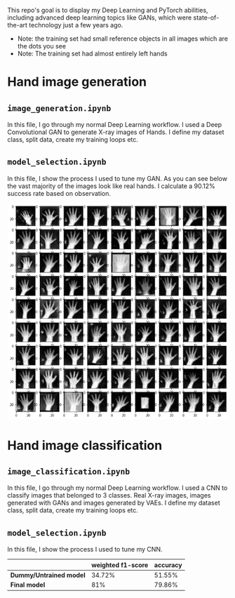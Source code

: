 This repo's goal is to display my Deep Learning and PyTorch abilities, including advanced deep learning topics like GANs, which were state-of-the-art technology just a few years ago. 

- Note: the training set had small reference objects in all images which are the dots you see
- Note: The training set had almost entirely left hands

# Hand image generation

## `image_generation.ipynb`

In this file, I go through my normal Deep Learning workflow. I used a Deep Convolutional GAN to generate X-ray images of Hands. I define my dataset class, split data, create my training loops etc.

## `model_selection.ipynb`

In this file, I show the process I used to tune my GAN. As you can see below the vast majority of the images look like real hands. I calculate a 90.12% success rate based on observation.

![images](images.png)

# Hand image classification

## `image_classification.ipynb`

In this file, I go through my normal Deep Learning workflow. I used a CNN to classify images that belonged to 3 classes. Real X-ray images, images generated with GANs and images generated by VAEs. I define my dataset class, split data, create my training loops etc.

## `model_selection.ipynb`

In this file, I show the process I used to tune my CNN. 

|                           | weighted f1-score | accuracy |
| ------------------------- | ----------------- | -------- |
| **Dummy/Untrained model** | 34.72%            | 51.55%   |
| **Final model**           | 81%               | 79.86%   |
